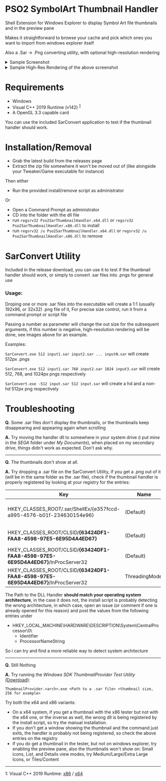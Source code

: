 # PSO2 SymbolArt Thumbnail Handler

Shell Extension for Windows Explorer to display Symbol Art file thumbnails and in the preview pane

Makes it straightforward to browse your cache and pick which ones you want to import from windows explorer itself

Also a .Sar -> .Png converting utility, with optional high-resolution rendering

<details>
  <summary>Sample Screenshot</summary>

![image](https://user-images.githubusercontent.com/12700106/85083909-95db7b80-b1a9-11ea-9d21-f950beab3a27.png)

</details>

<details>
  <summary>Sample High-Res Rendering of the above screenshot</summary>
  
  ![image](https://user-images.githubusercontent.com/12700106/85217232-c9163a00-b364-11ea-936e-eac10637e53a.png)

</details>

# Requirements

* Windows
* Visual C++ 2019 Runtime (v142) <sup>[1](#msvcrt)</sup>
* A OpenGL 3.3 capable card

You can use the included SarConvert application to test if the thumbnail handler should work.

# Installation/Removal

* Grab the latest build from the releases page
* Extract the zip file somewhere it won't be moved out of (like alongside your Tweaker/Game executable for instance)

Then either

* Run the provided install/remove script as administrator

Or

* Open a Command Prompt as administrator 
* CD into the folder with the dll file
* run `regsrv32 Pso2SarThumbnailHandler.x64.dll` or `regsrv32 Pso2SarThumbnailHandler.x86.dll` to install
* run `regsrv32 /u Pso2SarThumbnailHandler.x64.dll` or `regsrv32 /u Pso2SarThumbnailHandler.x86.dll` to remove

# SarConvert Utility

Included in the release download, you can use it to test if the thumbnail handler should work, or simply to convert .sar files into .pngs for general use

### Usage:

Droping one or more .sar files into the executable will create a 1:1 (usually 192x96, or 32x32) .png file of it, 
For precise size control, run it from a command prompt or script file

Passing a number as parameter will change the out size for the subsequent arguments, if this number is negative, high-resolution rendering will be done, see images above for an example.

Examples:

`SarConvert.exe 512 input1.sar input2.sar ... inputN.sar` 
will create 512px .pngs

`SarConvert.exe 512 input1.sar 768 input2.sar 1024 input3.sar`
will create 512, 768, and 1024px pngs respectively

`SarConvert.exe -512 input.sar 512 input.sar`
will create a hd and a non-hd 512px png respectively

# Troubleshooting

**Q.** Some .sar files don't display the thumbnails, or the thumbnails keep disappearing and appearing again when scrolling

**A.** Try moving the handler dll to somewhere in your system drive (i put mine in the *SEGA* folder under *My Documents*), when placed on my secondary drive, things didn't work as expected. Don't ask why.

----
**Q.** The thumbnails don't show at all.

**A.** Try dropping a .sar file on the SarConvert Utility, if you get a .png out of it (will be in the same folder as the .sar file), check if the thumbnail handler is properly registered by looking at your registry for the entries:

Key|Name|Type|Value
-|-|-|-
HKEY_CLASSES_ROOT/.sar/ShellEx/{e357fccd-a995-4576-b01f-234630154e96}|(Default)|REG_SZ|**{63424DF1-FAA8-4598-97E5-6E95D4A4ED67}**
HKEY_CLASSES_ROOT/CLSID/**{63424DF1-FAA8-4598-97E5-6E95D4A4ED67}**|(Default)|REG_SZ|PSO2 Symbolart Thumbnail Handler
HKEY_CLASSES_ROOT/CLSID/**{63424DF1-FAA8-4598-97E5-6E95D4A4ED67}**/InProcServer32|(Default)|REG_SZ|\<Full Path to the Handler DLL\>
HKEY_CLASSES_ROOT/CLSID/**{63424DF1-FAA8-4598-97E5-6E95D4A4ED67}**/InProcServer32|ThreadingModel|REG_SZ|Apartment

The Path to the DLL Handler **should match your operating system architecture**, in the case it does not, the install script is probably detecting the wrong architecture, in which case, open an issue (or comment if one is already opened for this reason) and post the values from the following entries under

* HKEY_LOCAL_MACHINE\HARDWARE\DESCRIPTION\System\CentralProcessor\0\
  * Identifier
  * ProcessorNameString

So i can try and find a more reliable way to detect system architecture

---
**Q.** Still Nothing

**A.** Try running the *Windows SDK ThumbnailProvider Test Utility* [(Download)](https://github.com/usagirei/PSO2_SymbolArt_ThumbnailHandler/releases/download/untagged-09451b8a9dbd6419a421/WinSDK_ThumbnailProvider.zip):

`ThumbnailProvider.<arch>.exe <Path to a .sar file> <thumbnail size, 256 for example>` 

Try both the x64 and x86 variants:
  * On a x64 system, if you get a thumbnail with the x86 tester but not with the x64 one, or the inverse as well, the wrong dll is being registered by the install script, so try the manual installation.
  * If you don't get a window showing the thumbnail and the command just exits, the handler is probably not being registered, so check the above entries on the registry
  * If you do get a thumbnail in the tester, but not on windows explorer, try enabling the preview pane, also the thumbnails won't show on: Small icons, List, and Details view modes, try Medium/Large/Extra Large Icons, or Tiles/Content

------

<a name="msvcrt">1</a>: Visual C++ 2019 Runtime: [x86](https://aka.ms/vs/16/release/vc_redist.x86.exe) / [x64](https://aka.ms/vs/16/release/vc_redist.x64.exe)
